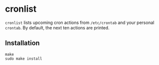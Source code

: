 cronlist
========

`cronlist` lists upcoming cron actions from `/etc/crontab` and your personal `crontab`. By default, the next ten actions are printed.

Installation
------------

    make
    sudo make install
